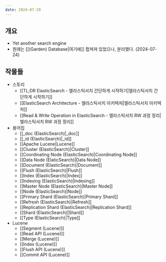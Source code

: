 ```yaml
---
date: 2024-07-29
---
```

## 개요

- Yet another search engine
- 원래는 [[(Garden) Database|여기에]] 합쳐져 있었으나, 분리했다. (2024-07-24)

## 작물들

- 스토리
	- [[TL;DR ElasticSearch - 엘라스틱서치 간단하게 시작하기|엘라스틱서치 간단하게 시작하기]]
	- [[ElasticSearch Architecture - 엘라스틱서치 아키텍처|엘라스틱서치 아키텍처]]
	- [[Read & Write Operation in ElasticSearch - 엘라스틱서치 RW 과정 정리|엘라스틱서치 RW 과정 정리]]
- 용어집
	- [[_doc (ElasticSearch)|_doc]]
	- [[_id (ElasticSearch)|_id]]
	- [[Apache Lucene|Lucene]]
	- [[Cluster (ElasticSearch)|Cluster]]
	- [[Coordinating Node (ElasticSearch)|Coordinating Node]]
	- [[Data Node (ElaticSearch)|Data Node]]
	- [[Document (ElasticSearch)|Document]]
	- [[Flush (ElasticSearch)|Flush]]
	- [[Index (ElasticSearch)|Index]]
	- [[Indexing (ElasticSearch)|Indexing]]
	- [[Master Node (ElasticSearch)|Master Node]]
	- [[Node (ElasticSearch)|Node]]
	- [[Primary Shard (ElasticSearch)|Primary Shard]]
	- [[Refresh (ElasticSearch)|Refresh]]
	- [[Replication Shard (ElasticSearch)|Replication Shard]]
	- [[Shard (ElasticSearch)|Shard]]
	- [[Type (ElasticSearch)|Type]]
- Lucene
	- [[Segment (Lucene)]]
	- [[Read API (Lucene)]]
	- [[Merge (Lucene)]]
	- [[Index (Lucene)]]
	- [[Flush API (Lucene)]]
	- [[Commit API (Lucene)]]